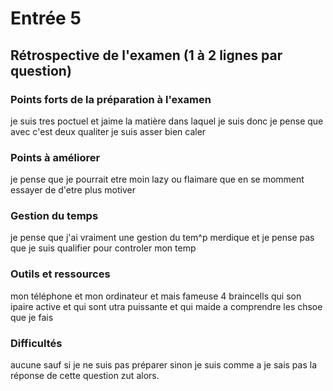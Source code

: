 # Entrée 5
## Rétrospective de l'examen (1 à 2 lignes par question)

### Points forts de la préparation à l'examen
je suis tres poctuel et jaime la matière dans laquel je suis donc je pense que avec c'est deux qualiter je suis asser bien caler 

### Points à améliorer
je pense que je pourrait etre moin lazy ou flaimare que en se momment essayer de d'etre plus motiver 

### Gestion du temps
je pense que j'ai vraiment une gestion du tem^p merdique et je pense pas que je suis qualifier pour controler mon temp 

### Outils et ressources
mon téléphone et mon ordinateur  et mais fameuse 4 braincells qui son ipaire active et qui sont utra puissante et qui maide a comprendre les chsoe que je fais 

### Difficultés
aucune sauf si je ne suis pas préparer sinon je suis comme a je sais pas la réponse de cette question zut alors. 

